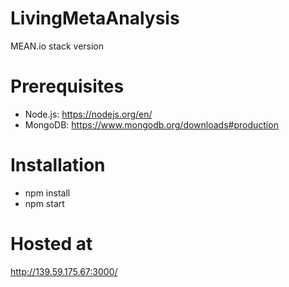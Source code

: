 # LivingMetaAnalysis
MEAN.io stack version

# Prerequisites
- Node.js:  https://nodejs.org/en/
- MongoDB: https://www.mongodb.org/downloads#production

# Installation
- npm install
- npm start

# Hosted at
http://139.59.175.67:3000/

